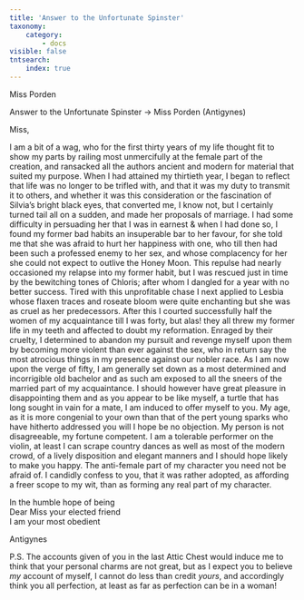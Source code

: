 ```yaml
---
title: 'Answer to the Unfortunate Spinster'
taxonomy:
    category:
        - docs
visible: false
tntsearch:
    index: true
---
```


<div class="author">Miss Porden</div>

<span class="title">Answer to the Unfortunate Spinster → Miss Porden (Antigynes) </span>

Miss,

I am a bit of a wag, who for the first thirty years of my life thought fit to show my parts by railing most unmercifully at the female part of the creation, and ransacked all the authors ancient and modern for material that suited my purpose. When I had attained my thirtieth year, I began to reflect that life was no longer to be trifled with, and that it was my duty to transmit it to others, and whether it was this consideration or the fascination of Silvia’s bright black eyes, that converted me, I know not, but I certainly turned tail all on a sudden, and made her proposals of marriage. I had some difficulty in persuading her that I was in earnest & when I had done so, I found my former bad habits an insuperable bar to her favour, for she told me that she was afraid to hurt her happiness with one, who till then had been such a professed enemy to her sex, and whose complacency for her she could not expect to outlive the Honey Moon. This repulse had nearly occasioned my relapse into my former habit, but I was rescued just in time by the bewitching tones of Chloris; after whom I dangled for a year with no better success. Tired with this unprofitable chase I next applied to Lesbia whose flaxen traces and roseate bloom were quite enchanting but she was as cruel as her predecessors. After this I courted successfully half the women of my acquaintance till I was forty, but alas! they all threw my former life in my teeth and affected to doubt my reformation. Enraged by their cruelty, I determined to abandon my pursuit and revenge myself upon them by becoming more violent than ever against the sex, who in return say the most atrocious things in my presence against our nobler race. As I am now upon the verge of fifty, I am generally set down as a most determined and incorrigible old bachelor and as such am exposed to all the sneers of the married part of my acquaintance. I should however have great pleasure in disappointing them and as you appear to be like myself, a turtle that has long sought in vain for a mate, I am induced to offer myself to you. My age, as it is more congenial to your own than that of the pert young sparks who have hitherto addressed you will I hope be no objection. My person is not disagreeable, my fortune competent. I am a tolerable performer on the violin, at least I can scrape country dances as well as most of the modern crowd, of a lively disposition and elegant manners and I should hope likely to make you happy. The anti-female part of my character you need not be afraid of. I candidly confess to you, that it was rather adopted, as affording a freer scope to my wit, than as forming any real part of my character.

In the humble hope of being  
Dear Miss your elected friend  
I am your most obedient 

Antigynes

P.S. The accounts given of you in the last Attic Chest would induce me to think that your personal charms are not great, but as I expect you to believe *my* account of myself, I cannot do less than credit *yours*, and accordingly think you all perfection, at least as far as perfection can be in a woman!